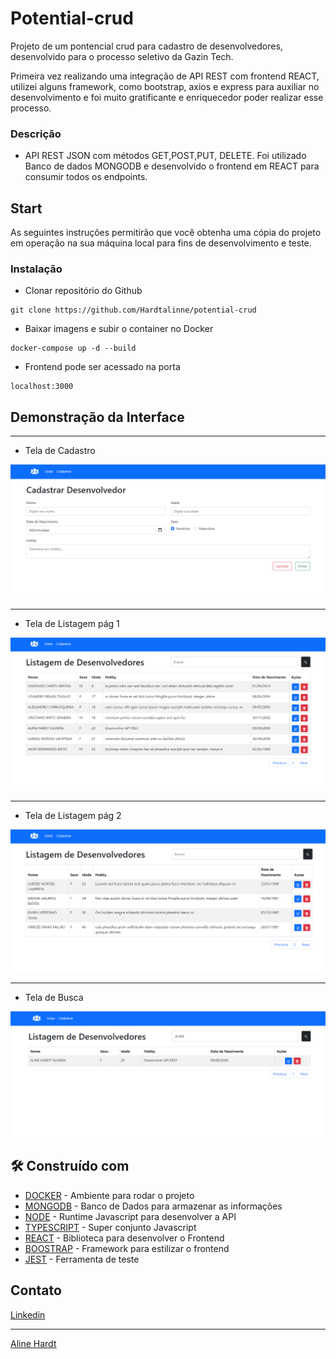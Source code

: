 # Potential-crud

Projeto de um pontencial crud para cadastro de desenvolvedores, desenvolvido para o processo seletivo da Gazin Tech.

Primeira vez realizando uma integração de API REST com frontend REACT, utilizei alguns framework, como bootstrap, axios e express para auxiliar no desenvolvimento e foi muito gratificante e enriquecedor poder realizar esse processo.

### Descrição

* API REST JSON com métodos GET,POST,PUT, DELETE. Foi utilizado Banco de dados MONGODB  e desenvolvido o frontend em REACT para consumir todos os endpoints.

## Start

As seguintes instruções permitirão que você obtenha uma cópia do projeto em operação na sua máquina local para fins de desenvolvimento e teste.

### Instalação

* Clonar repositório do Github

```
git clone https://github.com/Hardtalinne/potential-crud
```

* Baixar imagens e subir o container no Docker

```
docker-compose up -d --build
```

* Frontend pode ser acessado na porta

```
localhost:3000
```

## Demonstração da Interface

****
* Tela de Cadastro 

![Tela de Cadastro](./assets/telaCadastrar.png)

****
* Tela de Listagem pág 1


![Tela de Cadastro](./assets/telaListagem.png)

****
* Tela de Listagem pág 2

![Tela de Cadastro](./assets/telaListagem2.png)

****
* Tela de Busca 

![Tela de Cadastro](./assets/telaBusca.png)


## 🛠️ Construído com

* [DOCKER](https://www.docker.com/) - Ambiente para rodar o projeto
* [MONGODB](https://www.mongodb.com/pt-br) - Banco de Dados para armazenar as informações
* [NODE](https://nodejs.org/en/) - Runtime Javascript para desenvolver a  API
* [TYPESCRIPT](https://www.typescriptlang.org/) - Super conjunto Javascript  
* [REACT](https://pt-br.reactjs.org/) - Biblioteca para desenvolver o Frontend
* [BOOSTRAP](https://getbootstrap.com/) - Framework para estilizar o frontend
* [JEST](https://jestjs.io/pt-BR/) - Ferramenta de teste


##  Contato

[Linkedin](https://www.linkedin.com/in/alinehardt-silveira/)

---
[Aline Hardt](https://github.com/Hardtalinne) 